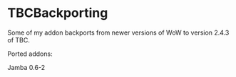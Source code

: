 # TBCBackporting
Some of my addon backports from newer versions of WoW to version 2.4.3 of TBC.

Ported addons:

Jamba 0.6-2